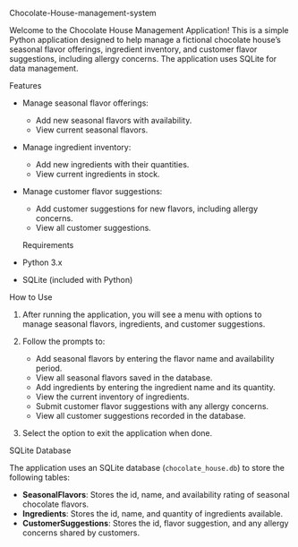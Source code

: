  Chocolate-House-management-system

Welcome to the Chocolate House Management Application! This is a simple Python application designed to help manage a fictional chocolate house’s seasonal flavor offerings, ingredient inventory, and customer flavor suggestions, including allergy concerns. The application uses SQLite for data management.

Features

- Manage seasonal flavor offerings:
  - Add new seasonal flavors with availability.
  - View current seasonal flavors.

- Manage ingredient inventory:
  - Add new ingredients with their quantities.
  - View current ingredients in stock.

- Manage customer flavor suggestions:
  - Add customer suggestions for new flavors, including allergy concerns.
  - View all customer suggestions.
 
  Requirements

- Python 3.x
- SQLite (included with Python)

How to Use

1. After running the application, you will see a menu with options to manage seasonal flavors, ingredients, and customer suggestions.

2. Follow the prompts to:
   - Add seasonal flavors by entering the flavor name and availability period.
   - View all seasonal flavors saved in the database.
   - Add ingredients by entering the ingredient name and its quantity.
   - View the current inventory of ingredients.
   - Submit customer flavor suggestions with any allergy concerns.
   - View all customer suggestions recorded in the database.

3. Select the option to exit the application when done.

SQLite Database

The application uses an SQLite database (`chocolate_house.db`) to store the following tables:

- **SeasonalFlavors**: Stores the id, name, and availability rating of seasonal chocolate flavors.
- **Ingredients**: Stores the id, name, and quantity of ingredients available.
- **CustomerSuggestions**: Stores the id, flavor suggestion, and any allergy concerns shared by customers.
